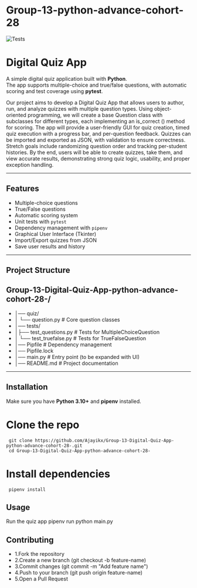# Group-13-python-advance-cohort-28
![Tests](https://github.com/Ajayikx/Group-13-Digital-Quiz-App-python-advance-cohort-28-/actions/workflows/python-app.yml/badge.svg)

#  Digital Quiz App  

A simple digital quiz application built with **Python**.  
The app supports multiple-choice and true/false questions, with automatic scoring and test coverage using **pytest**. 

Our project aims to develop a Digital Quiz App that allows users to author, run, and analyze quizzes with multiple question types. Using object-oriented programming, we will create a base Question class with subclasses for different types, each implementing an is_correct () method for scoring. The app will provide a user-friendly GUI for quiz creation, timed quiz execution with a progress bar, and per-question feedback. Quizzes can be imported and exported as JSON, with validation to ensure correctness. Stretch goals include randomizing question order and tracking per-student histories. By the end, users will be able to create quizzes, take them, and view accurate results, demonstrating strong quiz logic, usability, and proper exception handling.

---

##  Features  

- Multiple-choice questions  
- True/False questions  
- Automatic scoring system  
- Unit tests with `pytest`  
- Dependency management with `pipenv`  
- Graphical User Interface (Tkinter)  
- Import/Export quizzes from JSON  
- Save user results and history  

---

##  Project Structure  

## Group-13-Digital-Quiz-App-python-advance-cohort-28-/
- │── quiz/
- │ └── question.py # Core question classes
- │── tests/
- │├── test_questions.py # Tests for MultipleChoiceQuestion
- │ └── test_truefalse.py # Tests for TrueFalseQuestion
- │── Pipfile # Dependency management
- │── Pipfile.lock
- │── main.py # Entry point (to be expanded with UI)
- │── README.md # Project documentation


---

##  Installation  

Make sure you have **Python 3.10+** and **pipenv** installed.  


# Clone the repo
     git clone https://github.com/Ajayikx/Group-13-Digital-Quiz-App-python-advance-cohort-28-.git
     cd Group-13-Digital-Quiz-App-python-advance-cohort-28-

# Install dependencies
     pipenv install
     
## Usage
  Run the quiz app
           pipenv run python main.py

##  Contributing

- 1.Fork the repository
- 2.Create a new branch (git checkout -b feature-name)
- 3.Commit changes (git commit -m "Add feature name")
- 4.Push to your branch (git push origin feature-name)
- 5.Open a Pull Request


